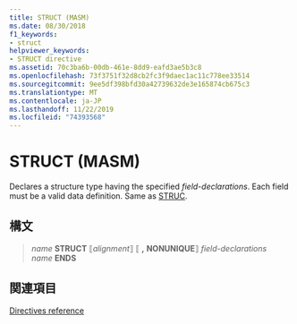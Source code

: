 ```yaml
---
title: STRUCT (MASM)
ms.date: 08/30/2018
f1_keywords:
- struct
helpviewer_keywords:
- STRUCT directive
ms.assetid: 70c3ba6b-00db-461e-8dd9-eafd3ae5b3c8
ms.openlocfilehash: 73f3751f32d8cb2fc3f9daec1ac11c778ee33514
ms.sourcegitcommit: 9ee5df398bfd30a42739632de3e165874cb675c3
ms.translationtype: MT
ms.contentlocale: ja-JP
ms.lasthandoff: 11/22/2019
ms.locfileid: "74393568"
---
```

# <a name="struct-masm"></a>STRUCT (MASM)

Declares a structure type having the specified *field-declarations*. Each field must be a valid data definition. Same as [STRUC](../../assembler/masm/struc.md).

## <a name="syntax"></a>構文

> *name* **STRUCT** ⟦*alignment*⟧ ⟦ __,__ **NONUNIQUE**⟧ *field-declarations*\
> *name* **ENDS**

## <a name="see-also"></a>関連項目

[Directives reference](../../assembler/masm/directives-reference.md)
